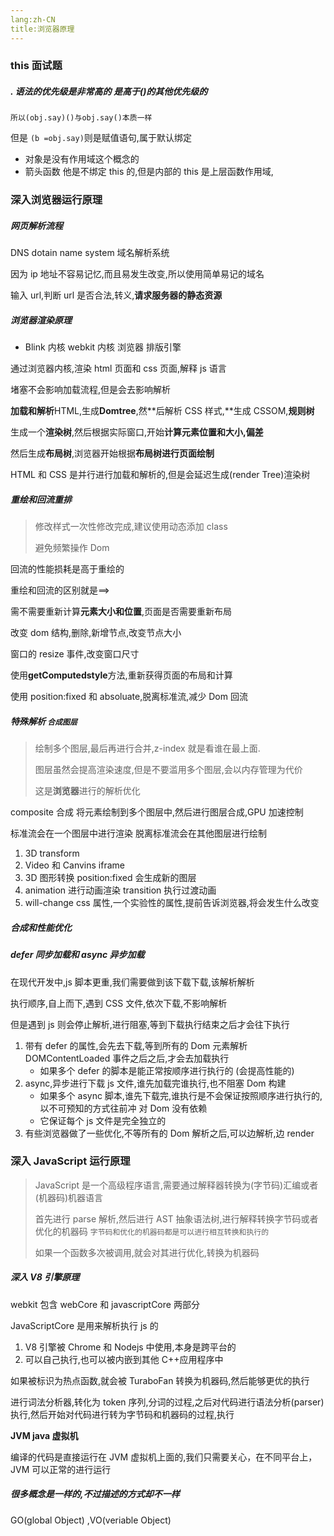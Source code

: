 ```yaml
---
lang:zh-CN
title:浏览器原理
---
```


### this 面试题

##### . 语法的优先级是非常高的 是高于()的其他优先级的

`所以(obj.say)()与obj.say()本质一样`

但是 `(b =obj.say)`则是赋值语句,属于默认绑定

- 对象是没有作用域这个概念的
- 箭头函数 他是不绑定 this 的,但是内部的 this 是上层函数作用域,

### 深入浏览器运行原理

##### 网页解析流程

DNS dotain name system 域名解析系统

因为 ip 地址不容易记忆,而且易发生改变,所以使用简单易记的域名

输入 url,判断 url 是否合法,转义,**请求服务器的静态资源**

##### 浏览器渲染原理

- Blink 内核 webkit 内核 浏览器 排版引擎

通过浏览器内核,渲染 html 页面和 css 页面,解释 js 语言

堵塞不会影响加载流程,但是会去影响解析

**加载和解析**HTML,生成**Domtree**,然**后解析 CSS 样式,**生成 CSSOM,**规则树**

生成一个**渲染树**,然后根据实际窗口,开始**计算元素位置和大小,偏差**

然后生成**布局树**,浏览器开始根据**布局树进行页面绘制**

HTML 和 CSS 是并行进行加载和解析的,但是会延迟生成(render Tree)渲染树

##### 重绘和回流重排

> 修改样式一次性修改完成,建议使用动态添加 class
>
> 避免频繁操作 Dom

回流的性能损耗是高于重绘的

重绘和回流的区别就是==>

​ 需不需要重新计算**元素大小和位置**,页面是否需要重新布局

改变 dom 结构,删除,新增节点,改变节点大小

窗口的 resize 事件,改变窗口尺寸

使用**getComputedstyle**方法,重新获得页面的布局和计算

使用 position:fixed 和 absoluate,脱离标准流,减少 Dom 回流

##### 特殊解析 `合成图层`

> 绘制多个图层,最后再进行合并,z-index 就是看谁在最上面.
>
> 图层虽然会提高渲染速度,但是不要滥用多个图层,会以内存管理为代价
>
> 这是**浏览器**进行的解析优化

composite 合成 将元素绘制到多个图层中,然后进行图层合成,GPU 加速控制

标准流会在一个图层中进行渲染 脱离标准流会在其他图层进行绘制

1. 3D transform
2. Video 和 Canvins iframe
3. 3D 图形转换 position:fixed 会生成新的图层
4. animation 进行动画渲染 transition 执行过渡动画
5. will-change css 属性,一个实验性的属性,提前告诉浏览器,将会发生什么改变

##### 合成和性能优化

##### defer 同步加载和 async 异步加载

在现代开发中,js 脚本更重,我们需要做到该下载下载,该解析解析

执行顺序,自上而下,遇到 CSS 文件,依次下载,不影响解析

但是遇到 js 则会停止解析,进行阻塞,等到下载执行结束之后才会往下执行

1. 带有 defer 的属性,会先去下载,等到所有的 Dom 元素解析 DOMContentLoaded 事件之后之后,才会去加载执行
   - 如果多个 defer 的脚本是能正常按顺序进行执行的 (会提高性能的)
2. async,异步进行下载 js 文件,谁先加载完谁执行,也不阻塞 Dom 构建
   - 如果多个 async 脚本,谁先下载完,谁执行是不会保证按照顺序进行执行的,以不可预知的方式往前冲 对 Dom 没有依赖
   - 它保证每个 js 文件是完全独立的
3. 有些浏览器做了一些优化,不等所有的 Dom 解析之后,可以边解析,边 render

### 深入 JavaScript 运行原理

> JavaScript 是一个高级程序语言,需要通过解释器转换为(字节码)汇编或者(机器码)机器语言
>
> 首先进行 parse 解析,然后进行 AST 抽象语法树,进行解释转换字节码或者优化的机器码 `字节码和优化的机器码都是可以进行相互转换和执行的`
>
> 如果一个函数多次被调用,就会对其进行优化,转换为机器码

##### 深入 V8 引擎原理

webkit 包含 webCore 和 javascriptCore 两部分

JavaScriptCore 是用来解析执行 js 的

1. V8 引擎被 Chrome 和 Nodejs 中使用,本身是跨平台的
2. 可以自己执行,也可以被内嵌到其他 C++应用程序中

如果被标识为热点函数,就会被 TuraboFan 转换为机器码,然后能够更优的执行

进行词法分析器,转化为 token 序列,分词的过程,之后对代码进行语法分析(parser)执行,然后开始对代码进行转为字节码和机器码的过程,执行

**JVM java 虚拟机**

编译的代码是直接运行在 JVM 虚拟机上面的,我们只需要关心，在不同平台上，JVM 可以正常的进行运行

##### 很多概念是一样的,不过描述的方式却不一样

GO(global Object) ,VO(veriable Object)

